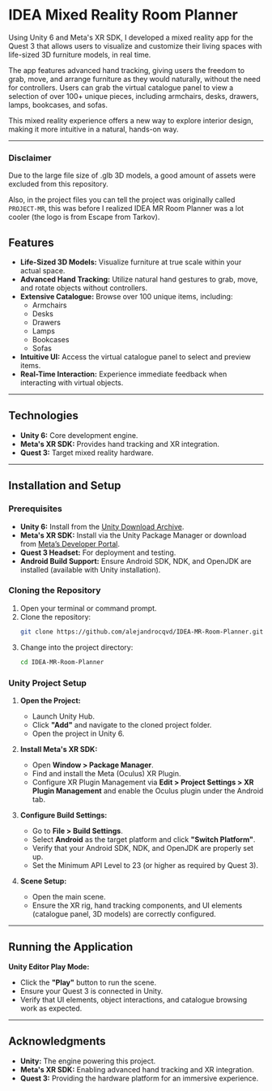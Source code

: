 # IDEA Mixed Reality Room Planner

Using Unity 6 and Meta's XR SDK, I developed a mixed reality app for the Quest 3 that allows users to visualize and customize their living spaces with life-sized 3D furniture models, in real time. 

The app features advanced hand tracking, giving users the freedom to grab, move, and arrange furniture as they would naturally, without the need for controllers. Users can grab the virtual catalogue panel to view a selection of over 100+ unique pieces, including armchairs, desks, drawers, lamps, bookcases, and sofas. 

This mixed reality experience offers a new way to explore interior design, making it more intuitive in a natural, hands-on way.

---

### Disclaimer

Due to the large file size of .glb 3D models, a good amount of assets were excluded from this repository.

Also, in the project files you can tell the project was originally called ```PROJECT-MR```, this was before I realized IDEA MR Room Planner was a lot cooler (the logo is from Escape from Tarkov).

## Features

- **Life-Sized 3D Models:** Visualize furniture at true scale within your actual space.
- **Advanced Hand Tracking:** Utilize natural hand gestures to grab, move, and rotate objects without controllers.
- **Extensive Catalogue:** Browse over 100 unique items, including:
  - Armchairs
  - Desks
  - Drawers
  - Lamps
  - Bookcases
  - Sofas
- **Intuitive UI:** Access the virtual catalogue panel to select and preview items.
- **Real-Time Interaction:** Experience immediate feedback when interacting with virtual objects.

---

## Technologies

- **Unity 6:** Core development engine.
- **Meta's XR SDK:** Provides hand tracking and XR integration.
- **Quest 3:** Target mixed reality hardware.

---

## Installation and Setup

### Prerequisites

- **Unity 6:** Install from the [Unity Download Archive](https://unity3d.com/get-unity/download/archive).
- **Meta's XR SDK:** Install via the Unity Package Manager or download from [Meta’s Developer Portal](https://developer.oculus.com/).
- **Quest 3 Headset:** For deployment and testing.
- **Android Build Support:** Ensure Android SDK, NDK, and OpenJDK are installed (available with Unity installation).

### Cloning the Repository

1. Open your terminal or command prompt.
2. Clone the repository:
   ```bash
   git clone https://github.com/alejandrocqvd/IDEA-MR-Room-Planner.git
   ```
3. Change into the project directory:
   ```bash
   cd IDEA-MR-Room-Planner
   ```

### Unity Project Setup

1. **Open the Project:**
   - Launch Unity Hub.
   - Click **"Add"** and navigate to the cloned project folder.
   - Open the project in Unity 6.

2. **Install Meta's XR SDK:**
   - Open **Window > Package Manager**.
   - Find and install the Meta (Oculus) XR Plugin.
   - Configure XR Plugin Management via **Edit > Project Settings > XR Plugin Management** and enable the Oculus plugin under the Android tab.

3. **Configure Build Settings:**
   - Go to **File > Build Settings**.
   - Select **Android** as the target platform and click **"Switch Platform"**.
   - Verify that your Android SDK, NDK, and OpenJDK are properly set up.
   - Set the Minimum API Level to 23 (or higher as required by Quest 3).

4. **Scene Setup:**
   - Open the main scene.
   - Ensure the XR rig, hand tracking components, and UI elements (catalogue panel, 3D models) are correctly configured.

---

## Running the Application

**Unity Editor Play Mode:**
   - Click the **"Play"** button to run the scene.
   - Ensure your Quest 3 is connected in Unity.
   - Verify that UI elements, object interactions, and catalogue browsing work as expected.

---

## Acknowledgments

- **Unity:** The engine powering this project.
- **Meta's XR SDK:** Enabling advanced hand tracking and XR integration.
- **Quest 3:** Providing the hardware platform for an immersive experience.

